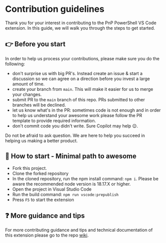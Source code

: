 # Contribution guidelines

Thank you for your interest in contributing to the PnP PowerShell VS Code extension. In this guide, we will walk you through the steps to get started.

## 👉 Before you start

In order to help us process your contributions, please make sure you do the following:

- don't surprise us with big PR's. Instead create an issue & start a discussion so we can agree on a direction before you invest a large amount of time.
- create your branch from `main`. This will make it easier for us to merge your changes.
- submit PR to the `main` branch of this repo. PRs submitted to other branches will be declined.
- let us know what's in the PR: sometimes code is not enough and in order to help us understand your awesome work please follow the PR template to provide required information.
- don't commit code you didn't write. Sure Copilot may help 😉.

Do not be afraid to ask question. We are here to help you succeed in helping us making a better product.

## 👣 How to start - Minimal path to awesome

- Fork this project.
- Clone the forked repository
- In the cloned repository, run the npm install command: `npm i`. Please be aware the recommended node version is 18.17.X or higher.
- Open the project in Visual Studio Code
- Run the build command: `npm run vscode:prepublish`
- Press `F5` to start the extension

## ❓ More guidance and tips

For more contributing guidance and tips and technical documentation of this extension please go to the repo [wiki](https://github.com/pnp/vscode-pnp-powershell/wiki).